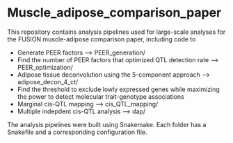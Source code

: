 # Muscle_adipose_comparison_paper
This repository contains analysis pipelines used for large-scale analyses for the FUSION muscle-adipose comparison paper, including code to 
- Generate PEER factors --> PEER_generation/
- Find the number of PEER factors that optimized QTL detection rate --> PEER_optimization/
- Adipose tissue deconvolution using the 5-component approach --> adipose_decon_4_ct/
- Find the threshold to exclude lowly expressed genes while maximizing the power to detect molecular trait-genotype associations
- Marginal cis-QTL mapping --> cis_QTL_mapping/
- Multiple indepdent cis-QTL analysis --> dap/

The analysis pipelines were built using Snakemake. Each folder has a Snakefile and a corresponding configuration file. 

